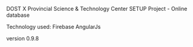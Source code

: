 DOST X Provincial Science & Technology Center
SETUP Project - Online database

Technology used:
  Firebase
  AngularJs


version 0.9.8
